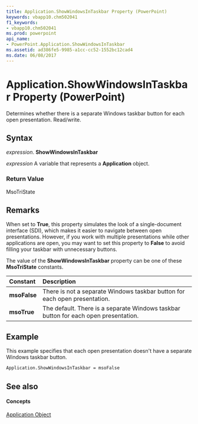```yaml
---
title: Application.ShowWindowsInTaskbar Property (PowerPoint)
keywords: vbapp10.chm502041
f1_keywords:
- vbapp10.chm502041
ms.prod: powerpoint
api_name:
- PowerPoint.Application.ShowWindowsInTaskbar
ms.assetid: ad386fe5-9985-a1cc-cc52-1552bc12cad4
ms.date: 06/08/2017
---
```



# Application.ShowWindowsInTaskbar Property (PowerPoint)

Determines whether there is a separate Windows taskbar button for each open presentation. Read/write.


## Syntax

 _expression_. **ShowWindowsInTaskbar**

 _expression_ A variable that represents a **Application** object.


### Return Value

MsoTriState


## Remarks

When set to  **True**, this property simulates the look of a single-document interface (SDI), which makes it easier to navigate between open presentations. However, if you work with multiple presentations while other applications are open, you may want to set this property to **False** to avoid filling your taskbar with unnecessary buttons.

The value of the  **ShowWindowsInTaskbar** property can be one of these **MsoTriState** constants.



|**Constant**|**Description**|
|:-----|:-----|
|**msoFalse**|There is not a separate Windows taskbar button for each open presentation.|
|**msoTrue**| The default. There is a separate Windows taskbar button for each open presentation.|

## Example

This example specifies that each open presentation doesn't have a separate Windows taskbar button.


```vb
Application.ShowWindowsInTaskbar = msoFalse
```


## See also


#### Concepts


[Application Object](PowerPoint.Application.md)

